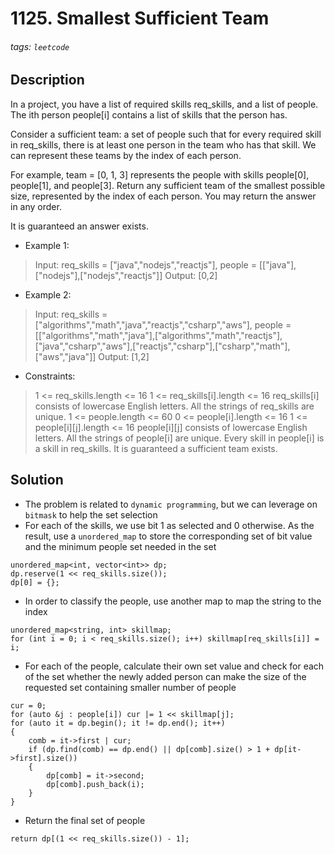 # 1125. Smallest Sufficient Team
###### tags: `leetcode`
## Description
In a project, you have a list of required skills req_skills, and a list of people. The ith person people[i] contains a list of skills that the person has.

Consider a sufficient team: a set of people such that for every required skill in req_skills, there is at least one person in the team who has that skill. We can represent these teams by the index of each person.

For example, team = [0, 1, 3] represents the people with skills people[0], people[1], and people[3].
Return any sufficient team of the smallest possible size, represented by the index of each person. You may return the answer in any order.

It is guaranteed an answer exists.

- Example 1:

>Input: req_skills = ["java","nodejs","reactjs"], people = [["java"],["nodejs"],["nodejs","reactjs"]]
Output: [0,2]

- Example 2:

>Input: req_skills = ["algorithms","math","java","reactjs","csharp","aws"], people = [["algorithms","math","java"],["algorithms","math","reactjs"],["java","csharp","aws"],["reactjs","csharp"],["csharp","math"],["aws","java"]]
Output: [1,2]

- Constraints:

>1 <= req_skills.length <= 16
1 <= req_skills[i].length <= 16
req_skills[i] consists of lowercase English letters.
All the strings of req_skills are unique.
1 <= people.length <= 60
0 <= people[i].length <= 16
1 <= people[i][j].length <= 16
people[i][j] consists of lowercase English letters.
All the strings of people[i] are unique.
Every skill in people[i] is a skill in req_skills.
It is guaranteed a sufficient team exists.

## Solution
- The problem is related to `dynamic programming`, but we can leverage on `bitmask` to help the set selection
- For each of the skills, we use bit 1 as selected and 0 otherwise. As the result, use a `unordered_map` to store the corresponding set of bit value and the minimum people set needed in the set
```cpp=
unordered_map<int, vector<int>> dp;
dp.reserve(1 << req_skills.size());
dp[0] = {};
```
- In order to classify the people, use another map to map the string to the index
```cpp=
unordered_map<string, int> skillmap;
for (int i = 0; i < req_skills.size(); i++) skillmap[req_skills[i]] = i;
```
- For each of the people, calculate their own set value and check for each of the set whether the newly added person can make the size of the requested set containing smaller number of people
```cpp=
cur = 0;
for (auto &j : people[i]) cur |= 1 << skillmap[j];
for (auto it = dp.begin(); it != dp.end(); it++)
{
    comb = it->first | cur;
    if (dp.find(comb) == dp.end() || dp[comb].size() > 1 + dp[it->first].size())
    {
        dp[comb] = it->second;
        dp[comb].push_back(i);
    }
}
```
- Return the final set of people
```cpp=
return dp[(1 << req_skills.size()) - 1];
```